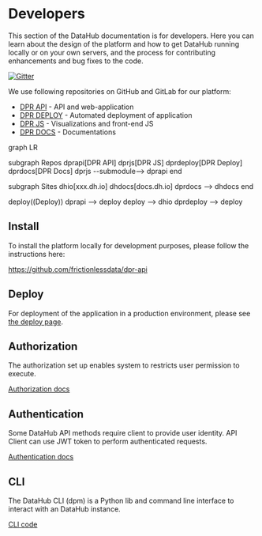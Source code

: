 # Developers

This section of the DataHub documentation is for developers. Here you can learn about the design of the platform and how to get DataHub running locally or on your own servers, and the process for contributing enhancements and bug fixes to the code.

[![Gitter](https://img.shields.io/gitter/room/frictionlessdata/chat.svg)](https://gitter.im/frictionlessdata/chat)

We use following repositories on GitHub and GitLab for our platform:

* [DPR API][dpr-api] - API and web-application
* [DPR DEPLOY][dpr-deploy] - Automated deployment of application
* [DPR JS][dpr-js] - Visualizations and front-end JS
* [DPR DOCS][dpr-docs] - Documentations

[dpr-api]: https://github.com/frictionlessdata/dpr-api
[dpr-deploy]: https://gitlab.com/datopian/datahub-deploy
[dpr-js]: https://github.com/frictionlessdata/dpr-js
[dpr-docs]: https://github.com/frictionlessdata/dpr-docs

<div class="mermaid">
graph LR

subgraph Repos
  dprapi[DPR API]
  dprjs[DPR JS]
  dprdeploy[DPR Deploy]
  dprdocs[DPR Docs]
  dprjs --submodule--> dprapi
end

subgraph Sites
  dhio[xxx.dh.io]
  dhdocs[docs.dh.io]
  dprdocs --> dhdocs
end

deploy((Deploy))
dprapi --> deploy
deploy --> dhio
dprdeploy --> deploy
</div>

## Install

To install the platform locally for development purposes, please follow the instructions here:

https://github.com/frictionlessdata/dpr-api

## Deploy

For deployment of the application in a production environment, please see [the deploy page][deploy].

[deploy]: deploy/

## Authorization

The authorization set up enables system to restricts user permission to execute.

[Authorization docs](authorization/)

## Authentication

Some DataHub API methods require client to provide user identity. API Client can use JWT token to perform authenticated requests.

[Authentication docs](authentication/)

## CLI

The DataHub CLI (dpm) is a Python lib and command line interface to interact with an DataHub instance.

[CLI code](https://github.com/frictionlessdata/dpm-py)
